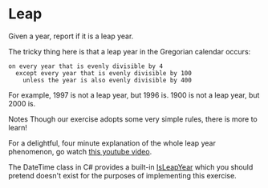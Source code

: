 ﻿# Leap

Given a year, report if it is a leap year.

The tricky thing here is that a leap year in the Gregorian calendar occurs:

    on every year that is evenly divisible by 4
      except every year that is evenly divisible by 100
        unless the year is also evenly divisible by 400
For example, 1997 is not a leap year, but 1996 is. 1900 is not a leap year, but 2000 is.

Notes
Though our exercise adopts some very simple rules, there is more to learn!

For a delightful, four minute explanation of the whole leap year phenomenon, go watch [this youtube video](http://www.youtube.com/watch?v=xX96xng7sAE).

The DateTime class in C# provides a built-in [IsLeapYear](https://docs.microsoft.com/en-us/dotnet/api/system.datetime.isleapyear) which you should pretend doesn't exist for the purposes of implementing this exercise.